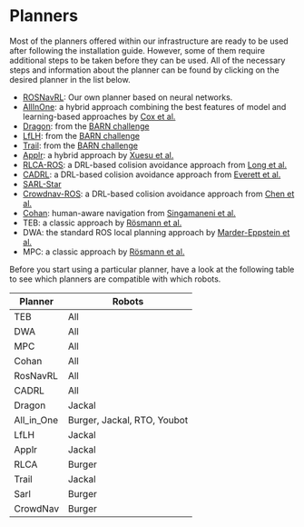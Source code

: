 # Planners

Most of the planners offered within our infrastructure are ready to be used after following the installation guide. However, some of them require additional steps to be taken before they can be used. All of the necessary steps and information about the planner can be found by clicking on the desired planner in the list below.

- [ROSNavRL](../packages/rosnavrl.md): Our own planner based on neural networks.
- [AllInOne](planners/all_in_one.md): a hybrid approach combining the best features of model and learning-based approaches by [Cox et al.](https://github.com/ignc-research/all-in-one-DRL-planner)
- [Dragon](planners/dragon.md): from the [BARN challenge](https://www.cs.utexas.edu/~xiao/BARN_Challenge/BARN_Challenge.html)
- [LfLH](planners/lflh.md): from the [BARN challenge](https://www.cs.utexas.edu/~xiao/BARN_Challenge/BARN_Challenge.html)
- [Trail](planners/trail.md): from the [BARN challenge](https://www.cs.utexas.edu/~xiao/BARN_Challenge/BARN_Challenge.html)
- [Applr](planners/applr.md): a hybrid approach by [Xuesu et al.](https://arxiv.org/abs/2105.07620)
- [RLCA-ROS](planners/rlca.md): a DRL-based colision avoidance approach from [Long et al.](https://github.com/Acmece/rl-collision-avoidance)
- [CADRL](planners/cadrl.md): a DRL-based colision avoidance approach from [Everett et al.](https://github.com/mit-acl/cadrl_ros)
- [SARL-Star](planners/sarl.md)
- [Crowdnav-ROS](planners/crowdnav.md): a DRL-based colision avoidance approach from [Chen et al.](https://github.com/vita-epfl/CrowdNav)
- [Cohan](planners/cohan.md): human-aware navigation from [Singamaneni et al.](https://github.com/sphanit/CoHAN_Planner/blob/master/README.md)
- TEB: a classic approach by [Rösmann et al.](https://github.com/rst-tu-dortmund/teb_local_planner)
- DWA: the standard ROS local planning approach by [Marder-Eppstein et al.](http://wiki.ros.org/dwa_local_planner)
- MPC: a classic approach by [Rösmann et al.](https://github.com/rst-tu-dortmund/teb_local_planner)

Before you start using a particular planner, have a look at the following table to see which planners are compatible with which robots.

| Planner    | Robots                      |
|------------|-----------------------------|
| TEB        | All                         |
| DWA        | All                         |
| MPC        | All                         |
| Cohan      | All                         |
| RosNavRL   | All                         |
| CADRL      | All                         |
| Dragon     | Jackal                      |
| All_in_One | Burger, Jackal, RTO, Youbot |
| LfLH       | Jackal                      |
| Applr      | Jackal                      |
| RLCA       | Burger                      |
| Trail      | Jackal                      |
| Sarl       | Burger                      |
| CrowdNav   | Burger                      |